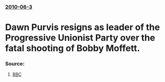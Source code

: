### [2010-06-3](/news/2010/06/3/index.md)

# Dawn Purvis resigns as leader of the Progressive Unionist Party over the fatal shooting of Bobby Moffett. 




### Source:

1. [BBC](http://news.bbc.co.uk/2/hi/northern_ireland/10222663.stm)
